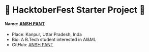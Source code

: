 # 🎃 HacktoberFest Starter Project 🎃

#### Name: [ANSH PANT](https://github.com/ANSH-PANT)
- Place: Kanpur, Uttar Pradesh, Inda
- Bio: A B.Tech student interested in AI&ML
- GitHub: [ANSH PANT](https://github.com/ANSH-PANT)
